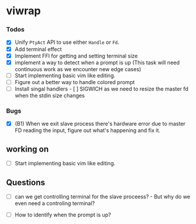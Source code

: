 # viwrap

### Todos

- [X] Unify `PtyAct` API to use either `Handle` or `Fd`.
- [X] Add terminal effect
- [X] Implement FFI for getting and setting terminal size
- [X] implement a way to detect when a prompt is up (This task will need continuous work as we encounter new edge cases)
- [ ] Start implementing basic vim like editing.
- [ ] Figure out a better way to handle colored prompt
- [ ] Install singal handlers
	  - [ ] SIGWICH as we need to resize the master fd when the stdin size changes

### Bugs

- [X] (B1) When we exit slave process there's hardware error due to master FD reading the input, figure out what's happening and fix it.

## working on

- [ ] Start implementing basic vim like editing.

## Questions

- [ ] can we get controlling terminal for the slave proceess?
	  - But why do we even need a controling terminal?
	
- [ ] How to identify when the prompt is up?
